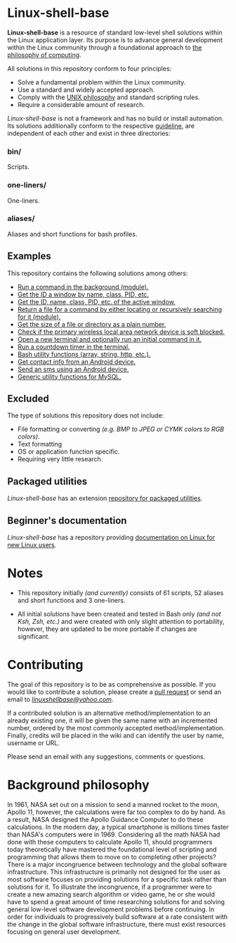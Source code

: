 
# Linux-shell-base

**Linux-shell-base** is a resource of standard low-level shell solutions within the Linux application layer. Its purpose is to advance general development within the Linux community through a foundational approach to [the philosophy of computing](https://en.wikipedia.org/wiki/Unix_philosophy#The_UNIX_Programming_Environment).

All solutions in this repository conform to four principles:

* Solve a fundamental problem within the Linux community.
* Use a standard and widely accepted approach.
* Comply with the [UNIX philosophy][reference-Eric-Raymond-17_Unix_Rules] and standard scripting rules.
* Require a considerable amount of research.

*Linux-shell-base* is not a framework and has no build or install automation. Its solutions additionally conform to the respective [guideline][wiki], are independent of each other and exist in three directories:

### bin/

Scripts.

### one-liners/

One-liners.

### aliases/

Aliases and short functions for bash profiles.

## Examples

This repository contains the following solutions among others:

* [Run a command in the background (module).][main-modules#shell]
* [Get the ID a window by name, class, PID, etc.][output-program-single#x11]
* [Get the ID, name, class, PID, etc. of the active window.][output-program-single#x11]
* [Return a file for a command by either locating or recursively searching for it (module).][modules#file]
* [Get the size of a file or directory as a plain number.][output-program-single#file]
* [Check if the primary wireless local area network device is soft blocked.][output-program-single#hardware]
* [Open a new terminal and optionally run an initial command in it.][utilities#general]
* [Run a countdown timer in the terminal.][utilities#miscellaneous]
* [Bash utility functions (array, string, http, etc.).][bash_utilities#bash_utilities]
* [Get contact info from an Android device.][android#android]
* [Send an sms using an Android device.][android#android]
* [Generic utility functions for MySQL.][3rd_party_applications#database]

## Excluded

The type of solutions this repository does not include:

* File formatting or converting *(e.g. BMP to JPEG or CYMK colors to RGB colors)*.
* Text formatting
* OS or application function specific.
* Requiring very little research.

## Packaged utilities

*Linux-shell-base* has an extension [repository for packaged utilities][packaged-utilities].

## Beginner's documentation

*Linux-shell-base* has a repository providing [documentation on Linux for new Linux users][beginners-documentation].

# Notes

* This repository initially *(and currently)* consists of 61 scripts, 52 aliases and short functions and 3 one-liners.

* All initial solutions have been created and tested in Bash only *(and not Ksh, Zsh, etc.)* and were created with only slight attention to portability, however, they are updated to be more portable if changes are significant.

# Contributing

The goal of this repository is to be as comprehensive as possible. If you would like to contribute a solution, please create a [pull request](https://gist.github.com/Chaser324/ce0505fbed06b947d962) or send an email to *linuxshellbase@yahoo.com*.

If a contributed solution is an alternative method/implementation to an already existing one, it will be given the same name with an incremented number, ordered by the most commonly accepted method/implementation. Finally, credits will be placed in the wiki and can identify the user by name, username or URL.

Please send an email with any suggestions, comments or questions.

# Background philosophy

In 1961, NASA set out on a mission to send a manned rocket to the moon, Apollo 11, however, the calculations were far too complex to do by hand. As a result, NASA designed the Apollo Guidance Computer to do these calculations. In the modern day, a typical smartphone is millions times faster than NASA's computers were in 1969. Considering all the math NASA had done with these computers to calculate Apollo 11, should programmers today theoretically have mastered the foundational level of scripting and programming that allows them to move on to completing other projects? There is a major incongruence between technology and the global software infrastructure. This infrastructure is primarily not designed for the user as most software focuses on providing solutions for a specific task rather than solutions for it. To illustrate the incongruence, if a programmer were to create a new amazing search algorithm or video game, he or she would have to spend a great amount of time researching solutions for and solving general low-level software development problems before continuing. In order for individuals to progressively build software at a rate consistent with the change in the global software infrastructure, there must exist resources focusing on general user development.



[3rd_party_applications#database]: https://github.com/linux-shell-base/linux-shell-base/tree/master/bin/3rd_party_applications#database
[bash_utilities#bash_utilities]: https://github.com/linux-shell-base/linux-shell-base/tree/master/bin/bash_utilities#bash_utilities
[android#android]: https://github.com/linux-shell-base/linux-shell-base/tree/master/bin/android#android
[main-modules#shell]: https://github.com/linux-shell-base/linux-shell-base/tree/master/bin/main-modules#shell
[modules#file]: https://github.com/linux-shell-base/linux-shell-base/tree/master/bin/modules#file
[output-program-single#file]: https://github.com/linux-shell-base/linux-shell-base/tree/master/bin/output-program-single#file
[output-program-single#hardware]: https://github.com/linux-shell-base/linux-shell-base/tree/master/bin/output-program-single#hardware
[output-program-single#x11]: https://github.com/linux-shell-base/linux-shell-base/tree/master/bin/output-program-single#x11
[utilities#general]: https://github.com/linux-shell-base/linux-shell-base/tree/master/bin/utilities#general
[utilities#miscellaneous]: https://github.com/linux-shell-base/linux-shell-base/tree/master/bin/utilities#miscellaneous

[packaged-utilities]: https://github.com/linux-shell-base/packaged-utilities
[beginners-documentation]: https://github.com/linux-shell-base/beginners-documentation

[wiki]: https://github.com/linux-shell-base/linux-shell-base/wiki
[wiki-Guideline-for-Scripts]: https://github.com/linux-shell-base/linux-shell-base/wiki/Guideline-for-Scripts
[reference-Eric-Raymond-17_Unix_Rules]: https://en.wikipedia.org/wiki/Unix_philosophy#Eric_Raymond.E2.80.99s_17_Unix_Rules

